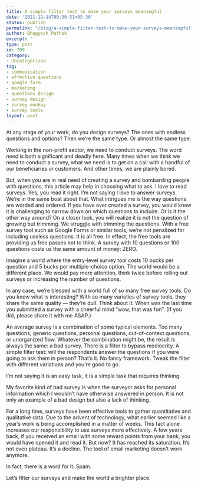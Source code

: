 ```yaml
---
title: A simple filter test to make your surveys meaningful
date: '2021-12-14T09:30:51+05:30'
status: publish
permalink: "/blog/a-simple-filter-test-to-make-your-surveys-meaningful"
author: Bhagyesh Pathak
excerpt: ''
type: post
id: 709
category:
- Uncategorized
tag:
- communication
- effective questions
- google form
- marketing
- questions design
- survey design
- survey monkey
- survey tools
layout: post
---
```


At any stage of your work, do you design surveys? The ones with endless questions and options? Then we’re the same type. Or almost the same type.

Working in the non-profit sector, we need to conduct surveys. The word *need* is both significant and deadly here. Many times when we think we need to conduct a survey, what we need is to get on a call with a handful of our beneficiaries or customers. And other times, we are plainly bored.

But, when you are in real need of creating a survey and bombarding people with questions, this article may help in choosing what to ask. I love to read surveys. Yes, you read it right. I’m not saying I love to answer surveys. We’re in the same boat about that. What intrigues me is the way questions are worded and ordered. If you have ever created a survey, you would know it is challenging to narrow down on which questions to include. Or is it the other way around? On a closer look, you will realize it is not the question of growing but trimming. We struggle with trimming the questions. With a free survey tool such as Google Forms or similar tools, we’re not penalized for including useless questions. It is all free. In effect, the free tools are providing us free passes not to think. A survey with 10 questions or 100 questions costs us the same amount of money: ZERO.

Imagine a world where the entry-level survey tool costs 10 bucks per question and 5 bucks per multiple-choice option. The world would be a different place. We would pay more attention, think twice before rolling out surveys or increasing the number of questions.

In any case, we’re blessed with a world full of so many free survey tools. Do you know what is interesting? With so many varieties of survey tools, they share the same quality — they’re dull. Think about it. When was the last time you submitted a survey with a cheerful mind “wow, that was fun”. (If you did, please share it with me ASAP.)

An average survey is a combination of some typical elements. Too many questions, generic questions, personal questions, out-of-context questions, or unorganized flow. Whatever the combination might be, the result is always the same: a bad survey. There is a filter to bypass mediocrity. A simple filter test: will the respondents answer the questions if you were going to ask them in person? That’s it. No fancy framework. Tweak the filter with different variations and you’re good to go.

I’m not saying it is an easy task, it is a simple task that requires thinking.

My favorite kind of bad survey is when the surveyor asks for personal information which I wouldn’t have otherwise answered in person. It is not only an example of a bad design but also a lack of thinking.

For a long time, surveys have been effective tools to gather quantitative and qualitative data. Due to the advent of technology, what earlier seemed like a year’s work is being accomplished in a matter of weeks. This fact alone increases our responsibility to use surveys more effectively. A few years back, if you received an email with some reward points from your bank, you would have opened it and read it. But now? It has reached its saturation. It’s not even plateau. It’s a decline. The tool of email marketing doesn’t work anymore.

In fact, there is a word for it: Spam.

Let’s filter our surveys and make the world a brighter place.